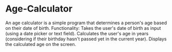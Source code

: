 # Age-Calculator
An age calculator is a simple program that determines a person's age based on their date of birth.  Functionality:  Takes the user's date of birth as input (using a date picker or text field). Calculates the user's age in years (considering if their birthday hasn't passed yet in the current year). Displays the calculated age on the screen.
